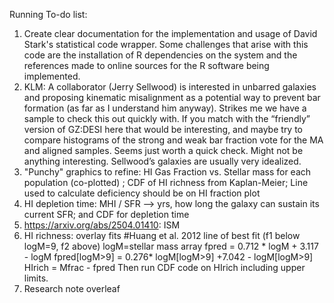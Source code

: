 Running To-do list:
1. Create clear documentation for the implementation and usage of David Stark's statistical code wrapper. Some challenges
that arise with this code are the installation of R dependencies on the system and the references made to online 
sources for the R software being implemented.
2. KLM: A collaborator (Jerry Sellwood) is interested in unbarred galaxies and proposing kinematic misalignment as a 
potential way to prevent bar formation (as far as I understand him anyway). Strikes me we have a sample to check this 
out quickly with. If you match with the “friendly” version of GZ:DESI here that would be interesting, and maybe try to
compare histograms of the strong and weak bar fraction vote for the MA and aligned samples. Seems just worth a quick
check. Might not be anything interesting. Sellwood’s galaxies are usually very idealized.
3. "Punchy" graphics to refine: HI Gas Fraction vs. Stellar mass for each population (co-plotted)
; CDF of HI richness from Kaplan-Meier; Line used to calculate deficiency should be on HI fraction plot
4. HI depletion time: MHI / SFR --> yrs, how long the galaxy can sustain its current SFR; and CDF for depletion time
5. https://arxiv.org/abs/2504.01410: ISM
6. HI richness: overlay fits
   #Huang et al. 2012 line of best fit (f1 below logM=9, f2 above)
   logM=stellar mass array
   fpred = 0.712 * logM + 3.117 - logM
   fpred[logM>9] = 0.276* logM[logM>9] +7.042 - logM[logM>9]
   HIrich = Mfrac - fpred
   Then run CDF code on HIrich including upper limits. 
7. Research note overleaf